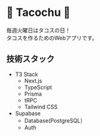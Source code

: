 # 🌮 Tacochu 🌮
毎週火曜日はタコスの日！  
タコスを作るためのWebアプリです。

## 技術スタック
- T3 Stack
  - Next.js
  - TypeScript
  - Prisma
  - tRPC
  - Tailwind CSS
- Supabase
  - Database(PostgreSQL）
  - Auth
